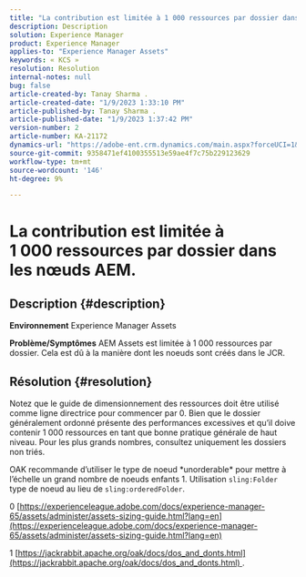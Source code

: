 ```yaml
---
title: "La contribution est limitée à 1 000 ressources par dossier dans les noeuds AEM"
description: Description
solution: Experience Manager
product: Experience Manager
applies-to: "Experience Manager Assets"
keywords: « KCS »
resolution: Resolution
internal-notes: null
bug: false
article-created-by: Tanay Sharma .
article-created-date: "1/9/2023 1:33:10 PM"
article-published-by: Tanay Sharma .
article-published-date: "1/9/2023 1:37:42 PM"
version-number: 2
article-number: KA-21172
dynamics-url: "https://adobe-ent.crm.dynamics.com/main.aspx?forceUCI=1&pagetype=entityrecord&etn=knowledgearticle&id=7f168827-2290-ed11-aad1-6045bd006793"
source-git-commit: 9358471ef4100355513e59ae4f7c75b229123629
workflow-type: tm+mt
source-wordcount: '146'
ht-degree: 9%

---
```


# La contribution est limitée à 1 000 ressources par dossier dans les nœuds AEM.

## Description {#description}

<b>Environnement</b>
Experience Manager Assets


<b>Problème/Symptômes</b>
AEM Assets est limitée à 1 000 ressources par dossier. Cela est dû à la manière dont les noeuds sont créés dans le JCR.


## Résolution {#resolution}


Notez que le guide de dimensionnement des ressources doit être utilisé comme ligne directrice pour commencer par 0. Bien que le dossier généralement ordonné présente des performances excessives et qu’il doive contenir 1 000 ressources en tant que bonne pratique générale de haut niveau. Pour les plus grands nombres, consultez uniquement les dossiers non triés.

OAK recommande d’utiliser le type de noeud \*unorderable\* pour mettre à l’échelle un grand nombre de noeuds enfants 1. Utilisation `sling:Folder` type de noeud au lieu de `sling:orderedFolder`.

0 [https://experienceleague.adobe.com/docs/experience-manager-65/assets/administer/assets-sizing-guide.html?lang=en](https://experienceleague.adobe.com/docs/experience-manager-65/assets/administer/assets-sizing-guide.html?lang=en)

1 [https://jackrabbit.apache.org/oak/docs/dos_and_donts.html](https://jackrabbit.apache.org/oak/docs/dos_and_donts.html) .
